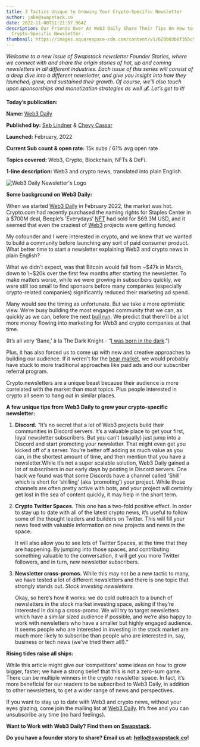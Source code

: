 ```yaml
---
title: 3 Tactics Unique to Growing Your Crypto-Specific Newsletter
author: jake@swapstack.co
date: 2022-11-08T11:21:57.964Z
description: Our Friends Over At Web3 Daily Share Their Tips On How to Grow Your
  Crypto-Specific Newsletter.
thumbnail: https://images.squarespace-cdn.com/content/v1/620b03b0f355c971d499868e/85ea887c-0aa7-4672-8e93-d9ab4f932a24/Web3-Daily-Newsletter-Header-WTP.png?format=1500w
---
```

*Welcome to a new issue of Swapstack newsletter Founder Stories, where we connect with and share the origin stories of hot, up and coming newsletters in all different industries. Each issue of this series will consist of a deep dive into a different newsletter, and give you insight into how they launched, grew, and sustained their growth. Of course, we’ll also touch upon sponsorships and monetization strategies as well 💰. Let’s get to it!*

**Today’s publication:**

**Name:** [Web3 Daily](https://www.web3daily.co/?utm_source=swapstack&utm_medium=blog&utm_campaign=swapstack&utm_id=SwapStack)

**Published by:** [Seb Lindner](https://twitter.com/seb_lindner) & [Chevy Cassar](https://twitter.com/chevycassar) 

**Launched:** February, 2022

**Current Sub count & open rate:** 15k subs / 61% avg open rate

**Topics covered:** Web3, Crypto, Blockchain, NFTs & DeFi.

**1-line description:** Web3 and crypto news, translated into plain English.

![Web3 Daily Newsletter's Logo](https://images.squarespace-cdn.com/content/v1/620b03b0f355c971d499868e/85ea887c-0aa7-4672-8e93-d9ab4f932a24/Web3-Daily-Newsletter-Header-WTP.png?format=1500w "Web3 Daily Newsletter's Logo")

**Some background on Web3 Daily:**

When we started [Web3 Daily](https://www.web3daily.co/?utm_source=swapstack&utm_medium=blog&utm_campaign=swapstack&utm_id=SwapStack) in February 2022, the market was hot. Crypto.com had recently purchased the naming rights for Staples Center in a $700M deal, Beeple’s ‘Everydays’ [NFT](https://www.thedefidictionary.com/dictionary/what-is-an-nft?) had sold for $69.3M USD, and it seemed that even the craziest of [Web3](https://www.thedefidictionary.com/dictionary/what-is-web3?) projects were getting funded.

My cofounder and I were interested in crypto, and we knew that we wanted to build a community before launching any sort of paid consumer product. What better time to start a newsletter explaining Web3 and crypto news in plain English?

What we didn’t expect, was that Bitcoin would fall from \~$47k in March, down to \~$20k over the first few months after starting the newsletter. To make matters worse, while we were growing in subscribers quickly, we were still too small to find sponsors before many companies (especially crypto-related companies) significantly reduced their marketing ad spend.

Many would see the timing as unfortunate. But we take a more optimistic view. We’re busy building the most engaged community that we can, as quickly as we can, before the next [bull run](https://www.thedefidictionary.com/dictionary/what-is-a-bull-run?). We predict that there’ll be a lot more money flowing into marketing for Web3 and crypto companies at that time.

(It’s all very ‘Bane,’ à la The Dark Knight - “[I was born in the dark](https://www.youtube.com/watch?v=8BeG1UbaV-Q).”)

Plus, it has also forced us to come up with new and creative approaches to building our audience. If it weren't for the [bear market](https://www.thedefidictionary.com/dictionary/what-is-a-bear-market?), we would probably have stuck to more traditional approaches like paid ads and our subscriber referral program.

Crypto newsletters are a unique beast because their audience is more correlated with the market than most topics. Plus people interested in crypto all seem to hang out in similar places. 

**A few unique tips from Web3 Daily to grow your crypto-specific newsletter:**

1. **Discord.** “It’s no secret that a lot of Web3 projects build their communities in Discord servers. It’s a valuable place to get your first, loyal newsletter subscribers. But you can’t (usually) just jump into a Discord and start promoting your newsletter. That might even get you kicked off of a server. You’re better off adding as much value as you can, in the shortest amount of time, and then mention that you have a newsletter.While it’s not a super scalable solution, Web3 Daily gained a lot of subscribers in our early days by posting in Discord servers. One hack we found was that some Discords have a channel called ‘Shill’ which is short for ‘shilling’ (aka ‘promoting’) your project. While those channels are often pretty active with bots, and your project will certainly get lost in the sea of content quickly, it may help in the short term.
2. **Crypto Twitter Spaces.** This one has a two-fold positive effect. In order to stay up to date with all of the latest crypto news, it’s useful to follow some of the thought leaders and builders on Twitter. This will fill your news feed with valuable information on new projects and news in the space.

   It will also allow you to see lots of Twitter Spaces, at the time that they are happening. By jumping into those spaces, and contributing something valuable to the conversation, it will get you more Twitter followers, and in turn, new newsletter subscribers.
3. **Newsletter cross-promos.** While this may not be a new tactic to many, we have tested a lot of different newsletters and there is one topic that strongly stands out. *Stock investing newsletters.*

   Okay, so here’s how it works: we do cold outreach to a bunch of newsletters in the stock market investing space, asking if they’re interested in doing a cross-promo. We will try to target newsletters which have a similar sized audience if possible, and we’re also happy to work with newsletters who have a smaller but highly engaged audience. It seems people who are interested in investing in the stock market are much more likely to subscribe than people who are interested in, say, business or tech news (we’ve tried them all!).”

**Rising tides raise all ships:**

While this article might give our ‘competitors’ some ideas on how to grow bigger, faster; we have a strong belief that this is not a zero-sum game. There can be multiple winners in the crypto newsletter space. In fact, it’s more beneficial for our readers to be subscribed to Web3 Daily, in addition to other newsletters, to get a wider range of news and perspectives.

If you want to stay up to date with Web3 and crypto news, without your eyes glazing, come join the mailing list at [Web3 Daily](https://www.web3daily.co/?utm_source=swapstack&utm_medium=blog&utm_campaign=swapstack&utm_id=SwapStack). It’s free and you can unsubscribe any time (no hard feelings).

**Want to Work with Web3 Daily? Find them on [Swapstack](https://swapstack.co/brands/).**

**Do you have a founder story to share? Email us at: [hello@swapstack.co](mailto:hello@swapstack.co)!**